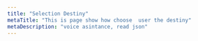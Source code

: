 ```yaml
---
title: "Selection Destiny"
metaTitle: "This is page show how choose  user the destiny"
metaDescription: "voice asintance, read json"
---
```


